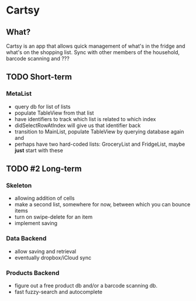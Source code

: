 Cartsy
======
## What?
Cartsy is an app that allows quick management of what's in the fridge and what's on the shopping list. 
Sync with other members of the household, barcode scanning and ???

## TODO Short-term

### MetaList
* query db for list of lists
* populate TableView from that list
* have identifiers to track which list is related to which index
* didSelectRowAtIndex will give us that identifier back
* transition to MainList, populate TableView by querying database again and 
* perhaps have two hard-coded lists: GroceryList and FridgeList, maybe **just** start with these

## TODO #2 Long-term

### Skeleton
* allowing addition of cells
* make a second list, somewhere for now, between which you can bounce items
* turn on swipe-delete for an item
* implement saving

### Data Backend
* allow saving and retrieval
* eventually dropbox/iCloud sync

### Products Backend
* figure out a free product db and/or a barcode scanning db. 
* fast fuzzy-search and autocomplete 
 
